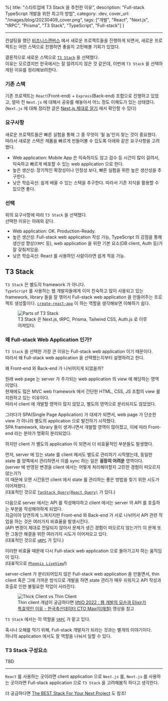 %{
title: "스타트업에 T3 Stack 을 추천한 이유",
description: "Full-stack TypeScript 개발을 위한 최고의 방법",
category: :dev,
cover_url: "/images/blog/20230409_cover.png",
tags: ["개발", "React", "Next.js", "tRPC", "Prisma", "T3 Stack", "TypeScript", "Full-stack"]
}

---

컨설팅을 했던 [비즈니스캔버스](https://company.typed.do/en) 에서 새로운 프로젝트들을 진행하게 되면서, 새로운 프로젝트는 어떤 스택으로 진행하면 좋을지 고민해볼 기회가 있었다.

결론적으로 새로운 스택으로 [`T3 Stack`](https://create.t3.gg/) 을 선택했다.\
이유는 모르겠지만 한국에서는 잘 알려지지 않은 것 같은데, 이번에 `T3 Stack` 을 선택하게된 이유를 정리해보려한다.

### 기존 스택

기존 프로젝트는 `React`(Front-end) + `Express`(Back-end) 조합으로 진행하고 있었고, 얼마 전 `Next.js` 에 대해서 공유를 해놓아서 어느 정도 이해도가 있는 상태였다.\
(`Next.js` 에 대해 정리한 글은 [Next.js 제대로 알기](./proper_understading_of_nextjs) 에서 확인할 수 있다)

### 요구사항

새로운 프로젝트들은 빠른 실험을 통해 그 중 무엇이 '될 놈'인지 찾는 것이 중요했다.\
따라서 새로운 스택은 제품을 빠르게 만들어볼 수 있도록 아래와 같은 요구사항을 고려했다.

- Web application: Mobile App 은 익숙하지도 않고 검수 등 시간이 많이 걸려서, 익숙하고 빠르게 배포할 수 있는 web application 으로 한다.
- 높은 생산성: 장기적인 확장성이나 안정성 보다, 빠른 실험을 위한 높은 생산성을 추구한다.
- 낮은 학습곡선: 쉽게 배울 수 있는 스택을 추구한다. 따라서 기존 지식을 활용할 수 있으면 좋다.

### 선택

위의 요구사항에 따라 `T3 Stack` 을 선택했다.\
선택한 이유는 아래와 같다.

- Web application: OK. Production-Ready.
- 높은 생산성: Full-stack web application 작성 가능, TypeScript 의 강점을 통해 생산성 향상(`tRPC` 등), web application 을 위한 기본 요소(DB client, Auth 등)가 잘 갖춰져있음.
- 낮은 학습곡선: React 를 사용하던 사람이라면 쉽게 적응 가능.

## T3 Stack

`T3 Stack` 은 별도의 framework 가 아니다.\
`TypeScript` 를 사용하는 웹 개발자들에게 이미 친숙하고 많이 사용되고 있는 framework, library 들을 잘 엮어서 Full-stack web application 을 만들어주는 프로젝트 생성툴이다.
[`create-react-app`](https://create-react-app.dev/) 이 하는 역할을 생각해보면 이해하기 쉽다.

<figure>
  <img src="/images/blog/20230409_t3_stack_parts.png" alt="Parts of T3 Stack">
  <figcaption>T3 Stack 은 Next.js, tRPC, Prisma, Tailwind CSS, Auth.js 로 이루어져있다.</figcaption>
</figure>

### 왜 Full-stack Web Application 인가?

`T3 Stack` 을 선택한 가장 큰 이유는 Full-stack web application 이기 때문이다.\
따라서 왜 Full-stack web application 을 선택했는지부터 설명하려고 한다.

왜 Front-end 와 Back-end 가 나뉘어지게 되었을까?

원래 web page 는 server 가 주가되는 web application 의 view 에 해당하는 영역이었다.\
현재에도 많은 MVC web framework 에서 간단한 HTML, CSS, JS 조합의 view 를 지원하고 있는 이유이다.\
따라서 client 에 개발할 영역이 많지 않았고, 별도의 영역으로 분리되지도 않았었다.

그러다가 SPA(Single Page Application) 가 대세가 되면서, web page 가 단순한 view 가 아니라 별도의 application 으로 발전하기 시작했다.\
SPA framework, library 들이 생겨나면서 개발할 영역이 많아졌고, 이에 따라 Front-end 라는 분야가 명확히 분리되었다.

하지만 client 가 별도의 application 이 되면서 더 비효율적인 부분들도 발생했다.

먼저, server 에 있는 state 를 client 에서도 별도로 관리하기 시작했는데, 동일한 state 를 양쪽에서 관리하면서 이를 sync 하는 일은 **굉장히 어려운** 영역이다.\
(server 에 반영된 변경을 client 에서는 어떻게 처리해야할지 고민한 경험이 떠오르지 않는가?)\
이 때문에 오랜 시간동안 client 에서 state 를 관리하는 좋은 방법을 찾기 위한 시도가 이어져왔다.\
(대표적인 것으로 [`TanStack Query(React Query)`](https://tanstack.com/query/v3/) 가 있다.)

다음으로 server 에서는 API 를 작성해야하고 client 에서는 server 의 API 를 호출하는 부분을 작성해야하게 되었다.\
지금이야 당연하게 느껴지지만 Front-end 와 Back-end 가 서로 나뉘어서 API 관련 작업을 하는 것은 여러가지 비효율을 발생시킨다.\
(API 변경이 제대로 전달되지 않아서 문제가 생긴 경험이 떠오르지 않는가?)
이 문제 또한 그동안 해결을 위한 여러가지 시도가 이어져오고 있다.\
(대표적인 것으로 [`gRPC`](https://grpc.io/) 가 있다.)

이러한 비효율 때문에 다시 Full-stack web application 으로 돌아가고자 하는 움직임이 있다.\
(대표적으로 [`Phoenix LiveView`](https://github.com/phoenixframework/phoenix_live_view)!)

server-client 가 분리되어있지 않은 Full-stack web application 을 만들면서, thin client 혹은 그에 가까운 방식으로 개발을 하면 state 관리가 매우 쉬워지고 API 작성과 호출로 인한 불필요한 작업이 사라진다.

<figure>
  <img src="/images/blog/20230409_thick_client_thin_client.jpg" alt="Thick Client vs Thin Client">
  <figcaption>Thin client 개념이 궁금하다면 <a href="https://youtu.be/lAaD-6OQSHE?t=216" target="_blank">liftIO 2022 : 웹 개발의 모순과 Elixir가 특효약인 이유 - 한국축산데이터 CTO Max(이재철)</a> 영상을 참고</figcaption>
</figure>

`T3 Stack` 에서는 이 역할을 [`tRPC`](https://trpc.io/) 가 맡고 있다.

혹시나 오해를 막기 위해, Full-stack 개발자가 되라는 것과는 별개의 이야기이다.\
하나의 application 에서도 잘 역할을 나눠서 일할 수 있다.

### T3 Stack 구성요소

TBD

---

`React` 를 사용하는 곳이라면 client application 으로 `Next.js` 를, `Next.js` 를 사용하는 곳이라면 Full-stack application 으로 `T3 Stack` 을 고려해봄직 하다고 생각한다.

더 궁금하다면 [The BEST Stack For Your Next Project](https://youtu.be/PbjHxIuHduU) 도 참조!
